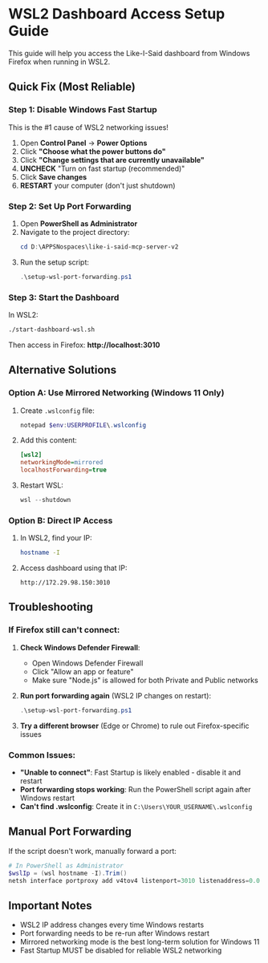 # WSL2 Dashboard Access Setup Guide

This guide will help you access the Like-I-Said dashboard from Windows Firefox when running in WSL2.

## Quick Fix (Most Reliable)

### Step 1: Disable Windows Fast Startup
This is the #1 cause of WSL2 networking issues!

1. Open **Control Panel** → **Power Options**
2. Click **"Choose what the power buttons do"**
3. Click **"Change settings that are currently unavailable"**
4. **UNCHECK** "Turn on fast startup (recommended)"
5. Click **Save changes**
6. **RESTART** your computer (don't just shutdown)

### Step 2: Set Up Port Forwarding

1. Open **PowerShell as Administrator**
2. Navigate to the project directory:
   ```powershell
   cd D:\APPSNospaces\like-i-said-mcp-server-v2
   ```
3. Run the setup script:
   ```powershell
   .\setup-wsl-port-forwarding.ps1
   ```

### Step 3: Start the Dashboard

In WSL2:
```bash
./start-dashboard-wsl.sh
```

Then access in Firefox: **http://localhost:3010**

## Alternative Solutions

### Option A: Use Mirrored Networking (Windows 11 Only)

1. Create `.wslconfig` file:
   ```powershell
   notepad $env:USERPROFILE\.wslconfig
   ```

2. Add this content:
   ```ini
   [wsl2]
   networkingMode=mirrored
   localhostForwarding=true
   ```

3. Restart WSL:
   ```powershell
   wsl --shutdown
   ```

### Option B: Direct IP Access

1. In WSL2, find your IP:
   ```bash
   hostname -I
   ```

2. Access dashboard using that IP:
   ```
   http://172.29.98.150:3010
   ```

## Troubleshooting

### If Firefox still can't connect:

1. **Check Windows Defender Firewall**:
   - Open Windows Defender Firewall
   - Click "Allow an app or feature"
   - Make sure "Node.js" is allowed for both Private and Public networks

2. **Run port forwarding again** (WSL2 IP changes on restart):
   ```powershell
   .\setup-wsl-port-forwarding.ps1
   ```

3. **Try a different browser** (Edge or Chrome) to rule out Firefox-specific issues

### Common Issues:

- **"Unable to connect"**: Fast Startup is likely enabled - disable it and restart
- **Port forwarding stops working**: Run the PowerShell script again after Windows restart
- **Can't find .wslconfig**: Create it in `C:\Users\YOUR_USERNAME\.wslconfig`

## Manual Port Forwarding

If the script doesn't work, manually forward a port:

```powershell
# In PowerShell as Administrator
$wslIp = (wsl hostname -I).Trim()
netsh interface portproxy add v4tov4 listenport=3010 listenaddress=0.0.0.0 connectport=3010 connectaddress=$wslIp
```

## Important Notes

- WSL2 IP address changes every time Windows restarts
- Port forwarding needs to be re-run after Windows restart
- Mirrored networking mode is the best long-term solution for Windows 11
- Fast Startup MUST be disabled for reliable WSL2 networking